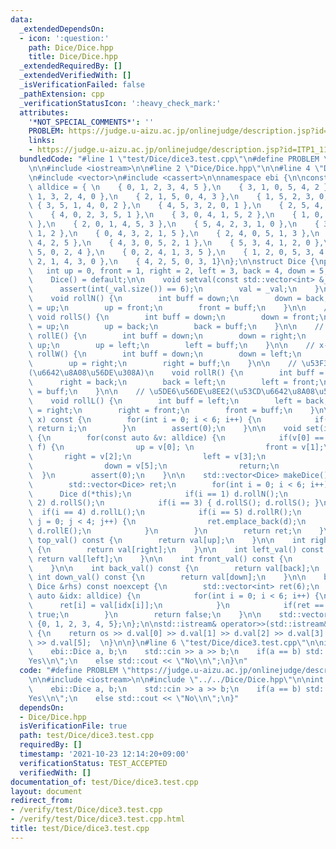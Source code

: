 ```yaml
---
data:
  _extendedDependsOn:
  - icon: ':question:'
    path: Dice/Dice.hpp
    title: Dice/Dice.hpp
  _extendedRequiredBy: []
  _extendedVerifiedWith: []
  _isVerificationFailed: false
  _pathExtension: cpp
  _verificationStatusIcon: ':heavy_check_mark:'
  attributes:
    '*NOT_SPECIAL_COMMENTS*': ''
    PROBLEM: https://judge.u-aizu.ac.jp/onlinejudge/description.jsp?id=ITP1_11_C
    links:
    - https://judge.u-aizu.ac.jp/onlinejudge/description.jsp?id=ITP1_11_C
  bundledCode: "#line 1 \"test/Dice/dice3.test.cpp\"\n#define PROBLEM \"https://judge.u-aizu.ac.jp/onlinejudge/description.jsp?id=ITP1_11_C\"\
    \n\n#include <iostream>\n\n#line 2 \"Dice/Dice.hpp\"\n\n#line 4 \"Dice/Dice.hpp\"\
    \n#include <vector>\n#include <cassert>\n\nnamespace ebi {\n\nconst std::vector<std::vector<int>>\
    \ alldice = { \n    { 0, 1, 2, 3, 4, 5 },\n    { 3, 1, 0, 5, 4, 2 },\n    { 5,\
    \ 1, 3, 2, 4, 0 },\n    { 2, 1, 5, 0, 4, 3 },\n    { 1, 5, 2, 3, 0, 4 },\n   \
    \ { 3, 5, 1, 4, 0, 2 },\n    { 4, 5, 3, 2, 0, 1 },\n    { 2, 5, 4, 1, 0, 3 },\n\
    \    { 4, 0, 2, 3, 5, 1 },\n    { 3, 0, 4, 1, 5, 2 },\n    { 1, 0, 3, 2, 5, 4\
    \ },\n    { 2, 0, 1, 4, 5, 3 },\n    { 5, 4, 2, 3, 1, 0 },\n    { 3, 4, 5, 0,\
    \ 1, 2 },\n    { 0, 4, 3, 2, 1, 5 },\n    { 2, 4, 0, 5, 1, 3 },\n    { 0, 3, 1,\
    \ 4, 2, 5 },\n    { 4, 3, 0, 5, 2, 1 },\n    { 5, 3, 4, 1, 2, 0 },\n    { 1, 3,\
    \ 5, 0, 2, 4 },\n    { 0, 2, 4, 1, 3, 5 },\n    { 1, 2, 0, 5, 3, 4 },\n    { 5,\
    \ 2, 1, 4, 3, 0 },\n    { 4, 2, 5, 0, 3, 1}\n};\n\nstruct Dice {\nprivate:\n \
    \   int up = 0, front = 1, right = 2, left = 3, back = 4, down = 5;\npublic:\n\
    \    Dice() = default;\n\n    void setval(const std::vector<int> &_val) {\n  \
    \      assert(int(_val.size()) == 6);\n        val = _val;\n    }\n\n    // y++\n\
    \    void rollN() {\n        int buff = down;\n        down = back;\n        back\
    \ = up;\n        up = front;\n        front = buff;\n    }\n\n    // y--\n   \
    \ void rollS() {\n        int buff = down;\n        down = front;\n        front\
    \ = up;\n        up = back;\n        back = buff;\n    }\n\n    // x++\n    void\
    \ rollE() {\n        int buff = down;\n        down = right;\n        right =\
    \ up;\n        up = left;\n        left = buff;\n    }\n\n    // x--\n    void\
    \ rollW() {\n        int buff = down;\n        down = left;\n        left = up;\n\
    \        up = right;\n        right = buff;\n    }\n\n    // \u53F3\u56DE\u8EE2\
    (\u6642\u8A08\u56DE\u308A)\n    void rollR() {\n        int buff = right;\n  \
    \      right = back;\n        back = left;\n        left = front;\n        front\
    \ = buff;\n    }\n\n    // \u5DE6\u56DE\u8EE2(\u53CD\u6642\u8A08\u56DE\u308A)\n\
    \    void rollL() {\n        int buff = left;\n        left = back;\n        back\
    \ = right;\n        right = front;\n        front = buff;\n    }\n\n    int get_index(int\
    \ x) const {\n        for(int i = 0; i < 6; i++) {\n            if(val[i] == x)\
    \ return i;\n        }\n        assert(0);\n    }\n\n    void set(int u, int f)\
    \ {\n        for(const auto &v: alldice) {\n            if(v[0] == u && v[1] ==\
    \ f) {\n                up = v[0]; \n                front = v[1];\n         \
    \       right = v[2];\n                left = v[3];\n                back = v[4];\n\
    \                down = v[5];\n                return;\n            }\n      \
    \  }\n        assert(0);\n    }\n\n    std::vector<Dice> makeDice() const {\n\
    \        std::vector<Dice> ret;\n        for(int i = 0; i < 6; i++) {\n      \
    \      Dice d(*this);\n            if(i == 1) d.rollN();\n            if(i ==\
    \ 2) d.rollS();\n            if(i == 3) { d.rollS(); d.rollS(); }\n          \
    \  if(i == 4) d.rollL();\n            if(i == 5) d.rollR();\n            for(int\
    \ j = 0; j < 4; j++) {\n                ret.emplace_back(d);\n               \
    \ d.rollE();\n            }\n        }\n        return ret;\n    }\n\n    int\
    \ top_val() const {\n        return val[up];\n    }\n\n    int right_val() const\
    \ {\n        return val[right];\n    }\n\n    int left_val() const {\n       \
    \ return val[left];\n    }\n\n    int front_val() const {\n        return val[front];\n\
    \    }\n\n    int back_val() const {\n        return val[back];\n    }\n\n   \
    \ int down_val() const {\n        return val[down];\n    }\n\n    bool operator==(const\
    \ Dice &rhs) const noexcept {\n        std::vector<int> ret(6);\n        for(const\
    \ auto &idx: alldice) {\n            for(int i = 0; i < 6; i++) {\n          \
    \      ret[i] = val[idx[i]];\n            }\n            if(ret == rhs.val) return\
    \ true;\n        }\n        return false;\n    }\n\n    std::vector<int> val =\
    \ {0, 1, 2, 3, 4, 5};\n};\n\nstd::istream& operator>>(std::istream& os, Dice &d)\
    \ {\n    return os >> d.val[0] >> d.val[1] >> d.val[2] >> d.val[3] >> d.val[4]\
    \ >> d.val[5];  \n}\n\n}\n#line 6 \"test/Dice/dice3.test.cpp\"\n\nint main() {\n\
    \    ebi::Dice a, b;\n    std::cin >> a >> b;\n    if(a == b) std::cout << \"\
    Yes\\n\";\n    else std::cout << \"No\\n\";\n}\n"
  code: "#define PROBLEM \"https://judge.u-aizu.ac.jp/onlinejudge/description.jsp?id=ITP1_11_C\"\
    \n\n#include <iostream>\n\n#include \"../../Dice/Dice.hpp\"\n\nint main() {\n\
    \    ebi::Dice a, b;\n    std::cin >> a >> b;\n    if(a == b) std::cout << \"\
    Yes\\n\";\n    else std::cout << \"No\\n\";\n}"
  dependsOn:
  - Dice/Dice.hpp
  isVerificationFile: true
  path: test/Dice/dice3.test.cpp
  requiredBy: []
  timestamp: '2021-10-23 12:14:20+09:00'
  verificationStatus: TEST_ACCEPTED
  verifiedWith: []
documentation_of: test/Dice/dice3.test.cpp
layout: document
redirect_from:
- /verify/test/Dice/dice3.test.cpp
- /verify/test/Dice/dice3.test.cpp.html
title: test/Dice/dice3.test.cpp
---
```

